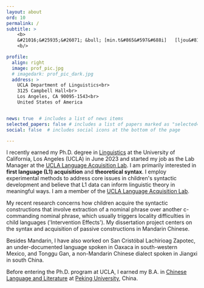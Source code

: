 ```yaml
---
layout: about
ord: 10
permalink: /
subtitle: >
    <b>
    &#21016;&#25935;&#26071; &bull; [min.t&#865&#597&#688i]   [ljou&#815]  &bull;   she/her
    <b/>

profile:
  align: right
  image: prof_pic.jpg 
  # imagedark: prof_pic_dark.jpg 
  address: >
    UCLA Department of Linguistics<br>
    3125 Campbell Hall<br>
    Los Angeles, CA 90095-1543<br>
    United States of America


news: true  # includes a list of news items
selected_papers: false # includes a list of papers marked as "selected={true}"
social: false  # includes social icons at the bottom of the page

---
```


I recently earned my Ph.D. degree in  <a href="https://linguistics.ucla.edu" target="_new">Linguistics</a> at the University of California, Los Angeles (UCLA) in June 2023 and started my job as the Lab Manager at the <a href="https://languagelab.humanities.ucla.edu/en/" target="_new">UCLA Language Acquisition Lab</a>. I am primarily interested in __first language (L1) acquisition__ and __theoretical syntax__. I employ experimental methods to address core issues in children's syntactic development and believe that L1 data can inform linguistic theory in meaningful ways. I am  a member of the <a href="https://languagelab.humanities.ucla.edu" target="_new">UCLA Language Acquisition Lab</a>.


My recent research concerns how children acquire the syntactic constructions that involve extraction of a nominal phrase over another c-commanding nominal phrase, which usually triggers locality difficulties in child languages ('Intervention Effects'). My dissertation project centers on the syntax and acquisition of passive constructions in Mandarin Chinese. 


Besides Mandarin, I have also worked on San Cristóbal Lachirioag Zapotec, an under-documented language spoken in Oaxaca in south-western Mexico, and Tonggu Gan, a non-Mandarin Chinese dialect spoken in Jiangxi in south China.

Before entering the Ph.D. program at UCLA, I earned my B.A. in [Chinese Language and Literature](https://chinese.pku.edu.cn/index.htm) at <a href="https://english.pku.edu.cn" target="_new">Peking University</a>, China. 

